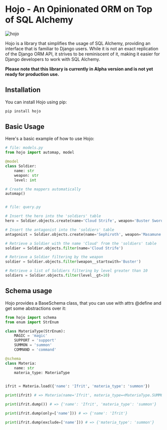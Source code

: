 # Hojo - An Opinionated ORM on Top of SQL Alchemy
![hojo](https://github.com/rizidoro/hojo/assets/13101/369da95d-3d5c-470b-aaf3-46f133ae056d)

Hojo is a library that simplifies the usage of SQL Alchemy, providing an interface that is familiar to Django users. While it is not an exact replication of the Django ORM API, it strives to be reminiscent of it, making it easier for Django developers to work with SQL Alchemy.

**Please note that this library is currently in Alpha version and is not yet ready for production use.**

## Installation

You can install Hojo using pip:

```bash
pip install hojo
```

## Basic Usage
Here's a basic example of how to use Hojo:


```python
# file: models.py
from hojo import automap, model

@model
class Soldier:
    name: str
    weapon: str
    level: int

# Create the mappers automatically
automap()


# file: query.py

# Insert the hero into the 'soldiers' table
hero = Soldier.objects.create(name='Cloud Strife', weapon='Buster Sword', level=50)

# Insert the antagonist into the 'soldiers' table
antagonist = Soldier.objects.create(name='Sephiroth', weapon='Masamune', level=99)

# Retrieve a Soldier with the name 'Cloud' from the 'soldiers' table
soldier = Soldier.objects.filter(name='Cloud Strife')

# Retrieve a Soldier filtering by the weapon
soldier = Soldier.objects.filter(weapon__startswith='Buster')

# Retrieve a list of Soldiers filtering by level greater than 10
soldiers = Soldier.objects.filter(level__gt=10)
```

## Schema usage
Hojo provides a BaseSchema class, that you can use with attrs @define and get some abstractions over it:

```python
from hojo import schema
from enum import StrEnum

class MateriaType(StrEnum):
    MAGIC = 'magic'
    SUPPORT = 'support'
    SUMMON = 'summon'
    COMMAND = 'command'

@schema
class Materia:
    name: str
    materia_type: MateriaType
    

ifrit = Materia.load({'name': 'Ifrit', 'materia_type': 'summon'})

print(ifrit) # => Materia(name='Ifrit', materia_type=<MateriaType.SUMMON: 'summon'>)

print(ifrit.dump()) # => {'name': 'Ifrit', 'materia_type': 'summon'}

print(ifrit.dump(only=['name'])) # => {'name': 'Ifrit'}

print(ifrit.dump(exclude=['name'])) # => {'materia_type': 'summon'}

```